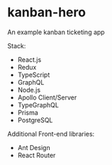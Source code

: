 # kanban-hero
An example kanban ticketing app

Stack:

-   React.js
-   Redux
-   TypeScript
-   GraphQL
-   Node.js
-   Apollo Client/Server
-   TypeGraphQL
-   Prisma
-   PostgreSQL

Additional Front-end libraries:

-   Ant Design
-   React Router

